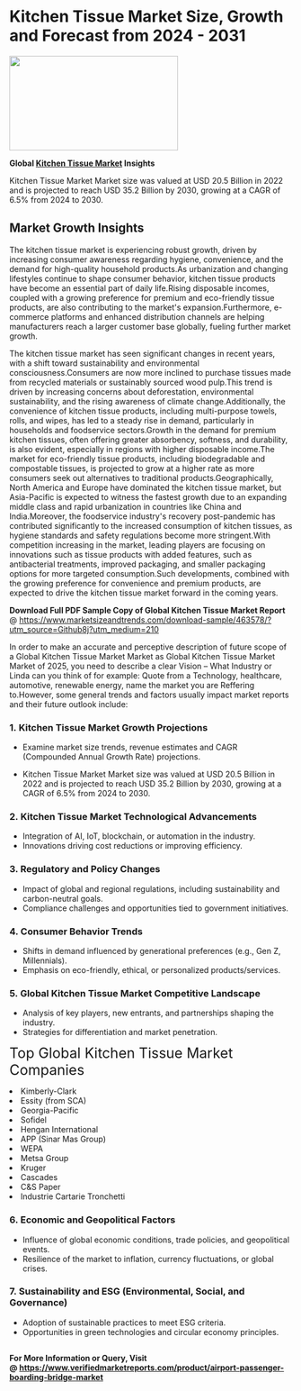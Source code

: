 <H1>Kitchen Tissue Market Size, Growth and Forecast from 2024 - 2031</H1><img class="aligncenter size-medium wp-image-584254" src="https://thirdeyenews.in/wp-content/uploads/2024/09/Global-Market-Research-300x168.jpeg" alt="" width="300" height="168" /><p><strong>Global&nbsp;<a href="https://www.marketsizeandtrends.com/download-sample/463578/?utm_source=Github8j?utm_medium=210">Kitchen Tissue Market</a> Insights</strong></p><p>Kitchen Tissue Market Market size was valued at USD 20.5 Billion in 2022 and is projected to reach USD 35.2 Billion by 2030, growing at a CAGR of 6.5% from 2024 to 2030.</p><p><h2>Market Growth Insights</h2> <p>The kitchen tissue market is experiencing robust growth, driven by increasing consumer awareness regarding hygiene, convenience, and the demand for high-quality household products.As urbanization and changing lifestyles continue to shape consumer behavior, kitchen tissue products have become an essential part of daily life.Rising disposable incomes, coupled with a growing preference for premium and eco-friendly tissue products, are also contributing to the market's expansion.Furthermore, e-commerce platforms and enhanced distribution channels are helping manufacturers reach a larger customer base globally, fueling further market growth.</p> <p>The kitchen tissue market has seen significant changes in recent years, with a shift toward sustainability and environmental consciousness.Consumers are now more inclined to purchase tissues made from recycled materials or sustainably sourced wood pulp.This trend is driven by increasing concerns about deforestation, environmental sustainability, and the rising awareness of climate change.Additionally, the convenience of kitchen tissue products, including multi-purpose towels, rolls, and wipes, has led to a steady rise in demand, particularly in households and foodservice sectors.Growth in the demand for premium kitchen tissues, often offering greater absorbency, softness, and durability, is also evident, especially in regions with higher disposable income.The market for eco-friendly tissue products, including biodegradable and compostable tissues, is projected to grow at a higher rate as more consumers seek out alternatives to traditional products.Geographically, North America and Europe have dominated the kitchen tissue market, but Asia-Pacific is expected to witness the fastest growth due to an expanding middle class and rapid urbanization in countries like China and India.Moreover, the foodservice industry's recovery post-pandemic has contributed significantly to the increased consumption of kitchen tissues, as hygiene standards and safety regulations become more stringent.With competition increasing in the market, leading players are focusing on innovations such as tissue products with added features, such as antibacterial treatments, improved packaging, and smaller packaging options for more targeted consumption.Such developments, combined with the growing preference for convenience and premium products, are expected to drive the kitchen tissue market forward in the coming years.</p> <p><span class=""><strong>Download Full PDF Sample Copy of Global Kitchen Tissue Market Report</strong> @ <a href="https://www.marketsizeandtrends.com/download-sample/463578/?utm_source=Github8j?utm_medium=210" target="_blank">https://www.marketsizeandtrends.com/download-sample/463578/?utm_source=Github8j?utm_medium=210</a></span></p><p>In order to make an accurate and perceptive description of future scope of a Global&nbsp;Kitchen Tissue Market Market as Global&nbsp;Kitchen Tissue Market Market of 2025, you need to describe a clear Vision &ndash; What Industry or Linda can you think of for example: Quote from a Technology, healthcare, automotive, renewable energy, name the market you are Reffering to.However, some general trends and factors usually impact market reports and their future outlook include:</p><h3>1.&nbsp;<strong>Kitchen Tissue Market Growth Projections</strong></h3><ul><li>Examine market size trends, revenue estimates and CAGR (Compounded Annual Growth Rate) projections.</li><li><p>Kitchen Tissue Market Market size was valued at USD 20.5 Billion in 2022 and is projected to reach USD 35.2 Billion by 2030, growing at a CAGR of 6.5% from 2024 to 2030.</p></li></ul><h3>2.&nbsp;<strong>Kitchen Tissue Market Technological Advancements</strong></h3><ul><li>Integration of AI, IoT, blockchain, or automation in the industry.</li><li>Innovations driving cost reductions or improving efficiency.</li></ul><h3>3.&nbsp;<strong>Regulatory and Policy Changes</strong></h3><ul><li>Impact of global and regional regulations, including sustainability and carbon-neutral goals.</li><li>Compliance challenges and opportunities tied to government initiatives.</li></ul><h3>4.&nbsp;<strong>Consumer Behavior Trends</strong></h3><ul><li>Shifts in demand influenced by generational preferences (e.g., Gen Z, Millennials).</li><li>Emphasis on eco-friendly, ethical, or personalized products/services.</li></ul><h3>5.&nbsp;<strong>Global Kitchen Tissue Market Competitive Landscape</strong></h3><ul><li>Analysis of key players, new entrants, and partnerships shaping the industry.</li><li>Strategies for differentiation and market penetration.</li></ul><p data-pm-slice="1 1 []"><span style="color: inherit; font-family: inherit; font-size: 25px;">Top Global Kitchen Tissue Market Companies</span></p><div class="" data-test-id=""><p><li>Kimberly-Clark</li><li> Essity (from SCA)</li><li> Georgia-Pacific</li><li> Sofidel</li><li> Hengan International</li><li> APP (Sinar Mas Group)</li><li> WEPA</li><li> Metsa Group</li><li> Kruger</li><li> Cascades</li><li> C&S Paper</li><li> Industrie Cartarie Tronchetti</li></p></div><h3>6.&nbsp;<strong>Economic and Geopolitical Factors</strong></h3><ul><li>Influence of global economic conditions, trade policies, and geopolitical events.</li><li>Resilience of the market to inflation, currency fluctuations, or global crises.</li></ul><h3>7.&nbsp;<strong>Sustainability and ESG (Environmental, Social, and Governance)</strong></h3><ul><li>Adoption of sustainable practices to meet ESG criteria.</li><li>Opportunities in green technologies and circular economy principles.</li></ul><h2><strong style="font-size: 14px;">For More Information or Query, Visit @&nbsp;</strong><a style="background-color: #ffffff; font-size: 14px;" href="https://www.marketsizeandtrends.com/report/kitchen-tissue-market/" target="_blank">https://www.verifiedmarketreports.com/product/airport-passenger-boarding-bridge-market</a></h2>